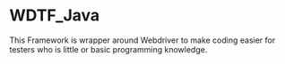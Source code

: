 # WDTF_Java
This Framework is wrapper around Webdriver to make coding easier for testers who is little or basic programming knowledge. 
